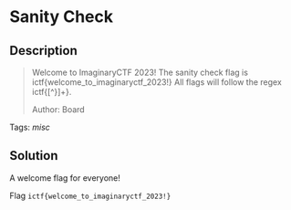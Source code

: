 # Sanity Check

## Description

> Welcome to ImaginaryCTF 2023! The sanity check flag is ictf{welcome_to_imaginaryctf_2023!} All flags will follow the regex ictf{[^}]+}.
>
> Author: Board

Tags: _misc_

## Solution

A welcome flag for everyone!

Flag `ictf{welcome_to_imaginaryctf_2023!}`
